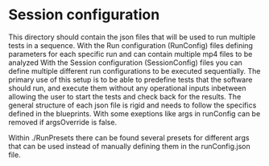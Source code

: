 # Session configuration
This directory should contain the json files that will be used to run multiple tests in a sequence.
With the Run configuration (RunConfig) files defining parameters for each specific run and can contain multiple mp4 files to be analyzed
With the Session configuration (SessionConfig) files you can define multiple different run configurations to be executed sequentially.
The primary use of this setup is to be able to predefine tests that the software should run, and execute them without any operational inputs inbetween allowing the user to start the tests and check back for the results.
The general structure of each json file is rigid and needs to follow the specifics defined in the blueprints. With some exeptions like args in runConfig can be removed if argsOverride is false.

Within ./RunPresets there can be found several presets for different args that can be used instead of manually defining them in the runConfig.json file.